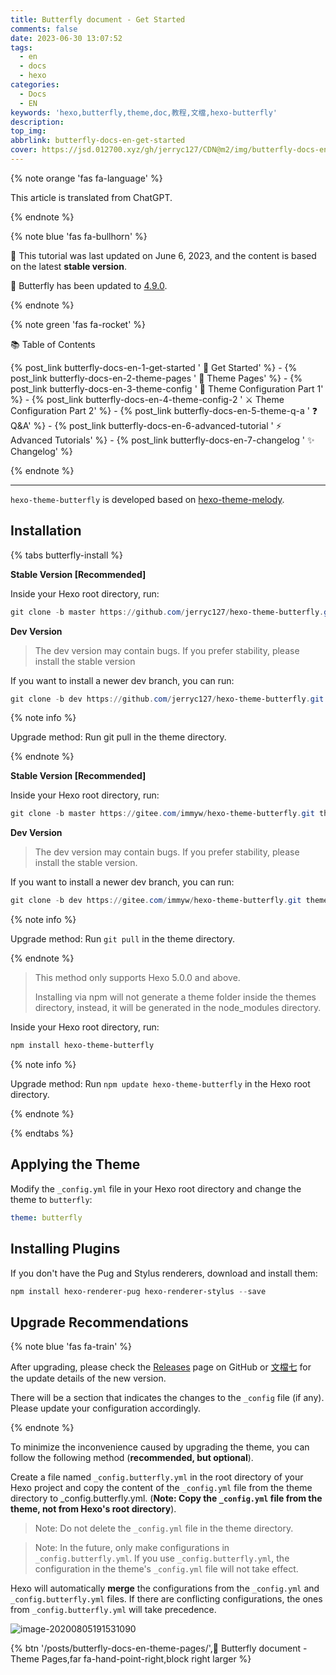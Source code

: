 ```yaml
---
title: Butterfly document - Get Started
comments: false
date: 2023-06-30 13:07:52
tags:
  - en
  - docs
  - hexo
categories:
  - Docs
  - EN
keywords: 'hexo,butterfly,theme,doc,教程,文檔,hexo-butterfly'
description:
top_img:
abbrlink: butterfly-docs-en-get-started
cover: https://jsd.012700.xyz/gh/jerryc127/CDN@m2/img/butterfly-docs-en-get-started.png
---
```


{% note orange 'fas fa-language' %}

This article is translated from ChatGPT.

{% endnote %}

{% note blue 'fas fa-bullhorn' %}

 📖 This tutorial was last updated on June 6, 2023, and the content is based on the latest **stable version**.

 🦋 Butterfly has been updated to [4.9.0](https://github.com/jerryc127/hexo-theme-butterfly/releases/tag/4.9.0).

{% endnote %}

{% note green 'fas fa-rocket' %}

 📚  Table of Contents

{% post_link butterfly-docs-en-1-get-started ' 🚀 Get Started' %} - {% post_link butterfly-docs-en-2-theme-pages ' 📑 Theme Pages' %} - {% post_link butterfly-docs-en-3-theme-config ' 📌 Theme Configuration Part 1' %} - {% post_link butterfly-docs-en-4-theme-config-2 ' ⚔️ Theme Configuration Part 2' %} - {% post_link butterfly-docs-en-5-theme-q-a ' ❓ Q&A' %} - {% post_link butterfly-docs-en-6-advanced-tutorial ' ⚡️ Advanced Tutorials' %} - {% post_link butterfly-docs-en-7-changelog ' ✨ Changelog' %}

{% endnote %}

***

`hexo-theme-butterfly` is developed based on [hexo-theme-melody](https://github.com/Molunerfinn/hexo-theme-melody).

## Installation

{% tabs butterfly-install %}

<!-- tab Git (Github) @fab fa-github-square -->

**Stable Version [Recommended]**

Inside your Hexo root directory, run:

```powershell
git clone -b master https://github.com/jerryc127/hexo-theme-butterfly.git themes/butterfly
```

**Dev Version**

> The dev version may contain bugs. If you prefer stability, please install the stable version

If you want to install a newer dev branch, you can run:

```powershell
git clone -b dev https://github.com/jerryc127/hexo-theme-butterfly.git themes/butterfly
```

{% note info %}

Upgrade method: Run git pull in the theme directory.

{% endnote %}

<!-- endtab -->



<!-- tab Git (Gitee) @fab fa-git-square -->

**Stable Version [Recommended]**

Inside your Hexo root directory, run:

```powershell
git clone -b master https://gitee.com/immyw/hexo-theme-butterfly.git themes/butterfly
```

**Dev Version**

> The dev version may contain bugs. If you prefer stability, please install the stable version.

If you want to install a newer dev branch, you can run:

```powershell
git clone -b dev https://gitee.com/immyw/hexo-theme-butterfly.git themes/butterfly
```

{% note info %}

Upgrade method: Run `git pull` in the theme directory.

{% endnote %}

<!-- endtab -->



<!-- tab npm Installation@fab fa-npm -->

> This method only supports Hexo 5.0.0 and above.
>
> Installing via npm will not generate a theme folder inside the themes directory, instead, it will be generated in the node_modules directory.

Inside your Hexo root directory, run:

```powershell
npm install hexo-theme-butterfly
```

{% note info %}

Upgrade method: Run `npm update hexo-theme-butterfly` in the Hexo root directory.

{% endnote %}

<!-- endtab -->

{% endtabs %}

## Applying the Theme

Modify the `_config.yml` file in your Hexo root directory and change the theme to `butterfly`:

```yaml
theme: butterfly
```

## Installing Plugins

If you don't have the Pug and Stylus renderers, download and install them:

```powershell
npm install hexo-renderer-pug hexo-renderer-stylus --save
```

## Upgrade Recommendations

{% note blue 'fas fa-train' %}

After upgrading, please check the [Releases](https://github.com/jerryc127/hexo-theme-butterfly/releases) page on GitHub or [文檔七](https://butterfly.js.org/posts/198a4240/) for the update details of the new version.

There will be a section that indicates the changes to the `_config` file (if any). Please update your configuration accordingly.

{% endnote %}

To minimize the inconvenience caused by upgrading the theme, you can follow the following method (**recommended, but optional**).

Create a file named `_config.butterfly.yml` in the root directory of your Hexo project and copy the content of the `_config.yml` file from the theme directory to _config.butterfly.yml. (**Note: Copy the `_config.yml` file from the theme, not from Hexo's root directory**).

> Note: Do not delete the `_config.yml` file in the theme directory.

> Note: In the future, only make configurations in `_config.butterfly.yml`.
> If you use `_config.butterfly.yml`, the configuration in the theme's `_config.yml` file will not take effect.

Hexo will automatically **merge** the configurations from the `_config.yml` and `_config.butterfly.yml` files. If there are conflicting configurations, the ones from `_config.butterfly.yml` will take precedence.

![image-20200805191531090](https://jsd.012700.xyz/gh/jerryc127/CDN/img/butterfly-docs-install-suggestion-1.png)

{% btn '/posts/butterfly-docs-en-theme-pages/',📑 Butterfly document - Theme Pages,far fa-hand-point-right,block right larger %}
